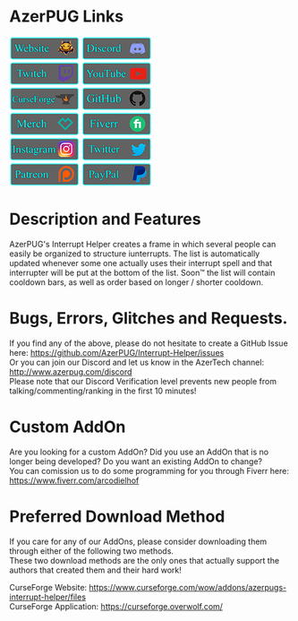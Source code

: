 # AzerPUG Links
[![](https://github.com/AzerPUG/AZP-Files/raw/main/Panels/Website%20Panel%20Small.png "")](http://www.azerpug.com "") 
[![](https://github.com/AzerPUG/AZP-Files/raw/main/Panels/Discord%20Panel%20Small.png "")](http://www.azerpug.com/discord "")  
[![](https://github.com/AzerPUG/AZP-Files/raw/main/Panels/Twitch%20Panel%20Small.png "")](http://www.twitch.tv/AzerPUG "") 
[![](https://github.com/AzerPUG/AZP-Files/raw/main/Panels/YouTube%20Panel%20Small.png "")](https://www.youtube.com/channel/UClMRIcLGE_0SODpOrP8AVlQ "")  
[![](https://github.com/AzerPUG/AZP-Files/raw/main/Panels/CurseForge%20Panel%20Small.png "")](https://www.curseforge.com/members/azerpug/projects "") 
[![](https://github.com/AzerPUG/AZP-Files/raw/main/Panels/GitHub%20Panel%20Small.png "")](https://github.com/AzerPUG "")  
[![](https://github.com/AzerPUG/AZP-Files/raw/main/Panels/Merch%20Panel%20Small.png "")](https://shop.spreadshirt.net/azerpug/ "") 
[![](https://github.com/AzerPUG/AZP-Files/raw/main/Panels/Fiverr%20Panel%20Small.png "")](https://www.fiverr.com/arcodielhof "")  
[![](https://github.com/AzerPUG/AZP-Files/raw/main/Panels/Instagram%20Panel%20Small.png "")](https://www.instagram.com/azerpug/ "") 
[![](https://github.com/AzerPUG/AZP-Files/raw/main/Panels/Twitter%20Panel%20Small.png "")](https://twitter.com/azerpug "")  
[![](https://github.com/AzerPUG/AZP-Files/raw/main/Panels/Patreon%20Panel%20Small.png "")](https://www.patreon.com/AzerPUG "") 
[![](https://github.com/AzerPUG/AZP-Files/raw/main/Panels/PayPal%20Panel%20Small.png "")](https://www.paypal.com/donate?hosted_button_id=V4M8A5PPJWZLE "")

# Description and Features
AzerPUG's Interrupt Helper creates a frame in which several people can easily be organized to structure iunterrupts. The list is automatically updated whenever some one actually uses their interrupt spell and that interrupter will be put at the bottom of the list.
Soon™ the list will contain cooldown bars, as well as order based on longer / shorter cooldown.

# Bugs, Errors, Glitches and Requests.
If you find any of the above, please do not hesitate to create a GitHub Issue here: https://github.com/AzerPUG/Interrupt-Helper/issues  
Or you can join our Discord and let us know in the AzerTech channel: http://www.azerpug.com/discord  
Please note that our Discord Verification level prevents new people from talking/commenting/ranking in the first 10 minutes!

# Custom AddOn
Are you looking for a custom AddOn? Did you use an AddOn that is no longer being developed? Do you want an existing AddOn to change?  
You can comission us to do some programming for you through Fiverr here: https://www.fiverr.com/arcodielhof

# Preferred Download Method
If you care for any of our AddOns, please consider downloading them through either of the following two methods.  
These two download methods are the only ones that actually support the authors that created them and their hard work!  
  
CurseForge Website: https://www.curseforge.com/wow/addons/azerpugs-interrupt-helper/files  
CurseForge Application: https://curseforge.overwolf.com/
